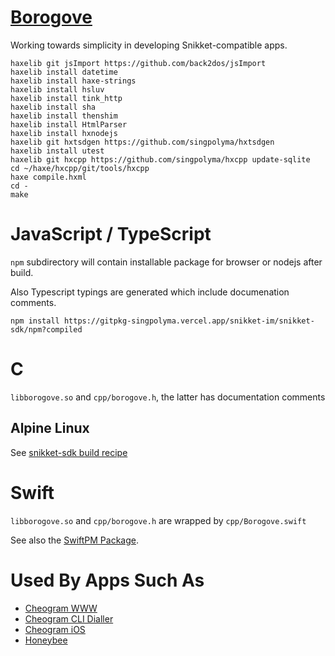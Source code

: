 # [Borogove](https://borogove.dev)

Working towards simplicity in developing Snikket-compatible apps.

    haxelib git jsImport https://github.com/back2dos/jsImport
    haxelib install datetime
    haxelib install haxe-strings
    haxelib install hsluv
    haxelib install tink_http
    haxelib install sha
    haxelib install thenshim
    haxelib install HtmlParser
    haxelib install hxnodejs
    haxelib git hxtsdgen https://github.com/singpolyma/hxtsdgen
    haxelib install utest
    haxelib git hxcpp https://github.com/singpolyma/hxcpp update-sqlite
    cd ~/haxe/hxcpp/git/tools/hxcpp
    haxe compile.hxml
    cd -
    make

# JavaScript / TypeScript

`npm` subdirectory will contain installable package for browser or nodejs after build.

Also Typescript typings are generated which include documenation comments.

    npm install https://gitpkg-singpolyma.vercel.app/snikket-im/snikket-sdk/npm?compiled

# C

`libborogove.so` and `cpp/borogove.h`, the latter has documentation comments

## Alpine Linux

See [snikket-sdk build recipe](https://pkgs.alpinelinux.org/package/edge/testing/x86_64/snikket-sdk)

# Swift

`libborogove.so` and `cpp/borogove.h` are wrapped by `cpp/Borogove.swift`

See also the [SwiftPM Package](https://borogove.dev/src/r/swiftpm/).

# Used By Apps Such As

* [Cheogram WWW](https://git.singpolyma.net/cheogram-www)
* [Cheogram CLI Dialler](https://git.singpolyma.net/ccd)
* [Cheogram iOS](https://git.singpolyma.net/cheogram-aapl)
* [Honeybee](https://sr.ht/~anjan/honeybee/)
